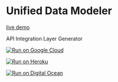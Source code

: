 # Unified Data Modeler

[live demo](https://unified-data-modeler-pzvliftlcq-uw.a.run.app/)

API Integration Layer Generator

[![Run on Google
Cloud](https://deploy.cloud.run/button.svg)](https://deploy.cloud.run/?git_repo=https://github.com/theswerd/Unified-Data-Modeler.git)


[![Run on Heroku](https://www.herokucdn.com/deploy/button.svg)](https://heroku.com/deploy?template=https://github.com/theswerd/Unified-Data-Modeler.git)

[![Run on Digital Ocean](https://www.deploytodo.com/do-btn-blue.svg)](https://cloud.digitalocean.com/apps/new?repo=https://github.com/theswerd/Unified-Data-Modeler/tree/main)

